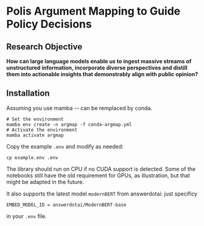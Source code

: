 # Polis Argument Mapping to Guide Policy Decisions

## Research Objective

**How can large language models enable us to ingest massive streams of unstructured information, incorporate diverse perspectives and distill them into actionable insights that demonstrably align with public opinion?**

## Installation

Assuming you use mamba -- can be remplaced by conda.

```
# Set the environment
mamba env create -n argmap -f conda-argmap.yml
# Activate the environment
mamba activate argmap
```

Copy the example `.env` and modify as needed:
```
cp example.env .env
```

The library should run on CPU if no CUDA support is detected. Some of the notebooks still have the old requirement for GPUs, as illustration, but that might be adapted in the future.

It also supports the latest model `modernBERT` from answerdotai: just specificy 
```
EMBED_MODEL_ID = answerdotai/ModernBERT-base
```
in your `.env` file.
